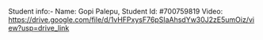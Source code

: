 Student info:- Name: Gopi Palepu, Student Id: #700759819
Video: https://drive.google.com/file/d/1vHFPxysF76pSIaAhsdYw30J2zE5umOiz/view?usp=drive_link
